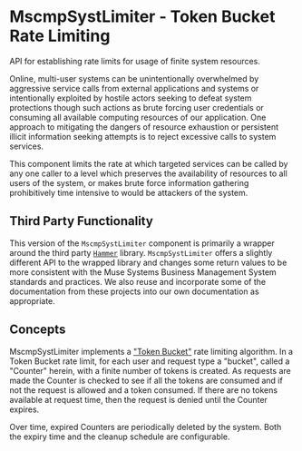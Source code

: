 # MscmpSystLimiter - Token Bucket Rate Limiting

<!-- MDOC !-->

API for establishing rate limits for usage of finite system resources.

Online, multi-user systems can be unintentionally overwhelmed by aggressive
service calls from external applications and systems or intentionally
exploited by hostile actors seeking to defeat system protections though such
actions as brute forcing user credentials or consuming all available computing
resources of our application.  One approach to mitigating the dangers of
resource exhaustion or persistent illicit information seeking attempts is to
reject excessive calls to system services.

This component limits the rate at which targeted services can be called by
any one caller to a level which preserves the availability of resources to
all users of the system, or makes brute force information gathering
prohibitively time intensive to would be attackers of the system.

## Third Party Functionality

This version of the `MscmpSystLimiter` component is primarily a wrapper
around the third party [`Hammer`](https://github.com/ExHammer/hammer) library.
`MscmpSystLimiter` offers a slightly different API to the wrapped library and
changes some return values to be more consistent with the Muse Systems Business
Management System standards and practices.  We also reuse and incorporate some
of the documentation from these projects into our own documentation as
appropriate.

## Concepts

MscmpSystLimiter implements a ["Token Bucket"](https://en.wikipedia.org/wiki/Token_bucket)
rate limiting algorithm.  In a Token Bucket rate limit, for each user and
request type a "bucket", called a "Counter" herein, with a finite
number of tokens is created.  As requests are made the Counter is checked to
see if all the tokens are consumed and if not the request is allowed and a
token consumed.  If there are no tokens available at request time, then the
request is denied until the Counter expires.

Over time, expired Counters are periodically deleted by the system.  Both the
expiry time and the cleanup schedule are configurable.
